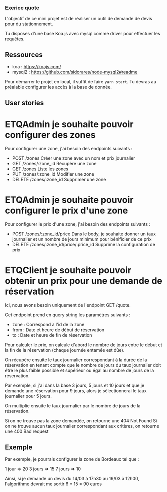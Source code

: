 ### Exerice quote

L'objectif de ce mini projet est de réaliser un outil de demande de devis pour du stationnement.

Tu disposes d'une base Koa.js avec mysql comme driver pour effectuer les requêtes.

## Ressources

* koa : https://koajs.com/
* mysql2 : https://github.com/sidorares/node-mysql2#readme

Pour démarrer le projet en local, il suffit de faire `yarn start`.
Tu devras au préalable configurer les accès à la base de donnée.

## User stories

# ETQAdmin je souhaite pouvoir configurer des zones

Pour configurer une zone, j'ai besoin des endpoints suivants :

* POST /zones
Créer une zone avec un nom et prix journalier
* GET /zones/:zone_id
Récupère une zone
* GET /zones
Liste les zones
* PUT /zones/:zone_id
Modifier une zone
* DELETE /zones/:zone_id
Supprimer une zone

# ETQAdmin je souhaite pouvoir configurer le prix d'une zone

Pour configurer le prix d'une zone, j'ai besoin des endpoints suivants :

* POST /zones/:zone_id/price
Dans le body, je souhaite donner un taux journalier et un nombre de jours minimum pour bénificier de ce prix
* DELETE /zones/:zone_id/price/:price_id
Supprime la configuration de prix

# ETQClient je souhaite pouvoir obtenir un prix pour une demande de réservation

Ici, nous avons besoin uniquement de l'endpoint GET /quote.

Cet endpoint prend en query string les paramètres suivants :

* zone : Correspond à l'id de la zone
* from : Date et heure de début de réservation
* to : Date et heure de fin de réservation

Pour calculer le prix, on calcule d'abord le nombre de jours entre le début et la fin de la réservation (chaque journée entamée est dûe).

On récupère ensuite le taux journalier correspondant à la durée de la réservation en tenant compte que le nombre de jours du taux journalier doit être le plus faible possible et supérieur ou égal au nombre de jours de la réservation.

Par exemple, si j'ai dans la base 3 jours, 5 jours et 10 jours et que je demande une réservation pour 9 jours, alors je sélectionnerai le taux journalier pour 5 jours.

On multiplie ensuite le taux journalier par le nombre de jours de la réservation.

Si on ne trouve pas la zone demandée, on retourne une 404 Not Found
Si on ne trouve aucun taux journalier correspondant aux critères, on retourne une 400 Bad request

## Exemple

Par exemple, je pourrais configurer la zone de Bordeaux tel que :

1 jour => 20
3 jours => 15
7 jours => 10

Ainsi, si je demande un devis du 14/03 à 17h30 au 19/03 à 12h00, l'algorithme devrait me sortir 6 * 15 = 90 euros
